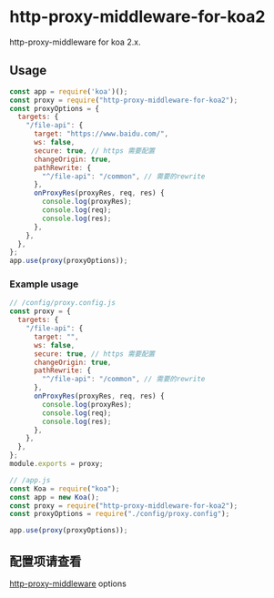# http-proxy-middleware-for-koa2
http-proxy-middleware for koa 2.x.

## Usage

```javascript
const app = require('koa')();
const proxy = require("http-proxy-middleware-for-koa2");
const proxyOptions = {
  targets: {
    "/file-api": {
      target: "https://www.baidu.com/",
      ws: false,
      secure: true, // https 需要配置
      changeOrigin: true,
      pathRewrite: {
        "^/file-api": "/common", // 需要的rewrite
      },
      onProxyRes(proxyRes, req, res) {
        console.log(proxyRes);
        console.log(req);
        console.log(res);
      },
    },
  },
};
app.use(proxy(proxyOptions));
```

### Example usage
```javascript
// /config/proxy.config.js
const proxy = {
  targets: {
    "/file-api": {
      target: "",
      ws: false,
      secure: true, // https 需要配置
      changeOrigin: true,
      pathRewrite: {
        "^/file-api": "/common", // 需要的rewrite
      },
      onProxyRes(proxyRes, req, res) {
        console.log(proxyRes);
        console.log(req);
        console.log(res);
      },
    },
  },
};
module.exports = proxy;

// /app.js
const Koa = require("koa");
const app = new Koa();
const proxy = require("http-proxy-middleware-for-koa2");
const proxyOptions = require("./config/proxy.config");

app.use(proxy(proxyOptions));
```

## 配置项请查看
[http-proxy-middleware](https://github.com/chimurai/http-proxy-middleware#options) options